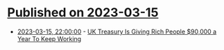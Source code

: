 # [Published on 2023-03-15](index.md)

* [2023-03-15, 22:00:00](https://news.slashdot.org/story/23/03/15/2026239/uk-treasury-is-giving-rich-people-90000-a-year-to-keep-working?utm_source=rss1.0mainlinkanon&utm_medium=feed) - [UK Treasury Is Giving Rich People $90,000 a Year To Keep Working](https://news.slashdot.org/story/23/03/15/2026239/uk-treasury-is-giving-rich-people-90000-a-year-to-keep-working?utm_source=rss1.0mainlinkanon&utm_medium=feed)

